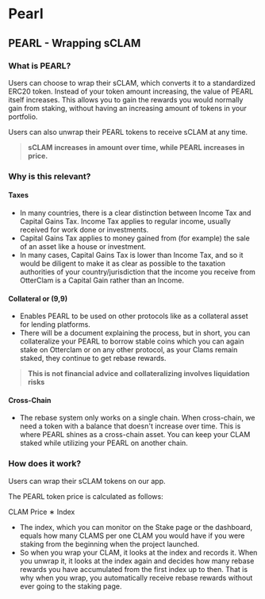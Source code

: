 # Pearl

## PEARL - Wrapping sCLAM <a href="#pearl-wrapping-sclam" id="pearl-wrapping-sclam"></a>

### What is PEARL? <a href="#what-is-pearl" id="what-is-pearl"></a>

Users can choose to wrap their sCLAM, which converts it to a standardized ERC20 token. Instead of your token amount increasing, the value of PEARL itself increases. This allows you to gain the rewards you would normally gain from staking, without having an increasing amount of tokens in your portfolio.

Users can also unwrap their PEARL tokens to receive sCLAM at any time.

> **sCLAM increases in amount over time, while PEARL increases in price.**

### Why is this relevant? <a href="#why-is-this-relevant" id="why-is-this-relevant"></a>

#### Taxes <a href="#tax" id="tax"></a>

* In many countries, there is a clear distinction between Income Tax and Capital Gains Tax. Income Tax applies to regular income, usually received for work done or investments.
* Capital Gains Tax applies to money gained from (for example) the sale of an asset like a house or investment.
* In many cases, Capital Gains Tax is lower than Income Tax, and so it would be diligent to make it as clear as possible to the taxation authorities of your country/jurisdiction that the income you receive from OtterClam is a Capital Gain rather than an Income.

#### Collateral or (9,9) <a href="#collateral-or-99" id="collateral-or-99"></a>

* Enables PEARL to be used on other protocols like as a collateral asset for lending platforms.
* There will be a document explaining the process, but in short, you can collateralize your PEARL to borrow stable coins which you can again stake on Otterclam or on any other protocol, as your Clams remain staked, they continue to get rebase rewards.

> **This is not financial advice and collateralizing involves liquidation risks**

#### Cross-Chain <a href="#cross-chain" id="cross-chain"></a>

* The rebase system only works on a single chain. When cross-chain, we need a token with a balance that doesn't increase over time. This is where PEARL shines as a cross-chain asset. You can keep your CLAM staked while utilizing your PEARL on another chain.

### How does it work? <a href="#how-does-it-work" id="how-does-it-work"></a>

Users can wrap their sCLAM tokens on our app.

The PEARL token price is calculated as follows:

CLAM Price ∗ Index

* The index, which you can monitor on the Stake page or the dashboard, equals how many CLAMS per one CLAM you would have if you were staking from the beginning when the project launched.
* So when you wrap your CLAM, it looks at the index and records it. When you unwrap it, it looks at the index again and decides how many rebase rewards you have accumulated from the first index up to then. That is why when you wrap, you automatically receive rebase rewards without ever going to the staking page.
